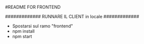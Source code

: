 #README FOR FRONTEND

############# RUNNARE IL CLIENT in locale #############
- Spostarsi sul ramo "frontend"
- npm install
- npm start